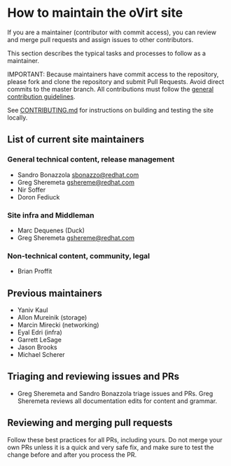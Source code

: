 # How to maintain the oVirt site

If you are a maintainer (contributor with commit access), you can review and merge pull requests
and assign issues to other contributors.

This section describes the typical tasks and processes to follow as a maintainer.

IMPORTANT: Because maintainers have commit access to the repository, please fork and clone
the repository and submit Pull Requests. Avoid direct commits to the master branch.
All contributions must follow the [general contribution guidelines](https://github.com/oVirt/ovirt-site/blob/master/CONTRIBUTING.md).

See [CONTRIBUTING.md](CONTRIBUTING.md) for instructions on building and testing the site locally.

## List of current site maintainers

### General technical content, release management
* Sandro Bonazzola [sbonazzo@redhat.com](mailto:sbonazzo@redhat.com)
* Greg Sheremeta [gshereme@redhat.com](mailto:gshereme@redhat.com)
* Nir Soffer
* Doron Fediuck

### Site infra and Middleman
* Marc Dequenes (Duck)
* Greg Sheremeta [gshereme@redhat.com](mailto:gshereme@redhat.com)

### Non-technical content, community, legal
* Brian Proffit

## Previous maintainers
* Yaniv Kaul
* Allon Mureinik (storage)
* Marcin Mirecki (networking)
* Eyal Edri (infra)
* Garrett LeSage
* Jason Brooks
* Michael Scherer

## Triaging and reviewing issues and PRs
* Greg Sheremeta and Sandro Bonazzola triage issues and PRs. Greg Sheremeta reviews all documentation edits for content and grammar.

## Reviewing and merging pull requests
Follow these best practices for all PRs, including yours. Do not merge your own PRs unless it is a quick and very safe fix, and make sure to test the change before and after you process the PR.
